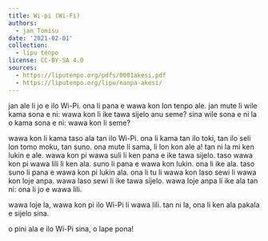 ```yaml
---
title: Wi-pi (Wi-Fi)
authors:
  - jan Tomisu
date: '2021-02-01'
collection:
  - lipu tenpo
license: CC-BY-SA 4.0
sources:
  - https://liputenpo.org/pdfs/0001akesi.pdf
  - https://liputenpo.org/lipu/nanpa-akesi/
---
```


jan ale li jo e ilo Wi-Pi. ona li pana e wawa kon lon tenpo ale. jan mute li wile kama sona e ni: wawa kon li ike tawa sijelo anu seme? sina wile sona e ni la o kama sona e ni: wawa kon li seme?

wawa kon li kama taso ala tan ilo Wi-Pi. ona li kama tan ilo toki, tan ilo seli lon tomo moku, tan suno. ona mute li sama, li lon kon ale a! tan ni la mi ken lukin e ale. wawa kon pi wawa suli li ken pana e ike tawa sijelo. taso wawa kon pi wawa lili li ken ala. suno li pana e wawa kon lukin. ona li ike ala. taso suno li pana e wawa kon pi lukin ala. ona li tu li wawa kon laso sewi li wawa kon loje anpa. wawa laso sewi li ike tawa sijelo. wawa loje anpa li ike ala tan ni: ona li jo e wawa lili.

wawa loje la, wawa kon pi ilo Wi-Pi li wawa lili. tan ni la, ona li ken ala pakala e sijelo sina.

o pini ala e ilo Wi-Pi sina, o lape pona!